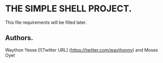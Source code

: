 # THE SIMPLE SHELL PROJECT.

This file requirements will be filled later.

## Authors.
Waython Yesse [![Twitter URL] (https://twitter.com/waythonny)
and Moses Oyet

